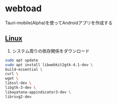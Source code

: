 # webtoad
Tauri-mobile(Alpha)を使ってAndroidアプリを作成する

## [Linux](https://next--tauri.netlify.app/next/guides/getting-started/prerequisites/linux)
1. システム周りの依存関係をダウンロード
  ```bash
  sudo apt update
  sudo apt install libwebkit2gtk-4.1-dev \
  build-essential \
  curl \
  wget \
  libssl-dev \
  libgtk-3-dev \
  libayatana-appindicator3-dev \
  librsvg2-dev
  ```
